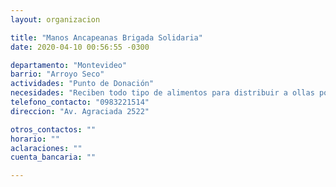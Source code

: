 ```yaml
---
layout: organizacion

title: "Manos Ancapeanas Brigada Solidaria"
date: 2020-04-10 00:56:55 -0300

departamento: "Montevideo"
barrio: "Arroyo Seco"
actividades: "Punto de Donación"
necesidades: "Reciben todo tipo de alimentos para distribuir a ollas populares"
telefono_contacto: "0983221514"
direccion: "Av. Agraciada 2522"

otros_contactos: ""
horario: ""
aclaraciones: ""
cuenta_bancaria: ""

---
```

